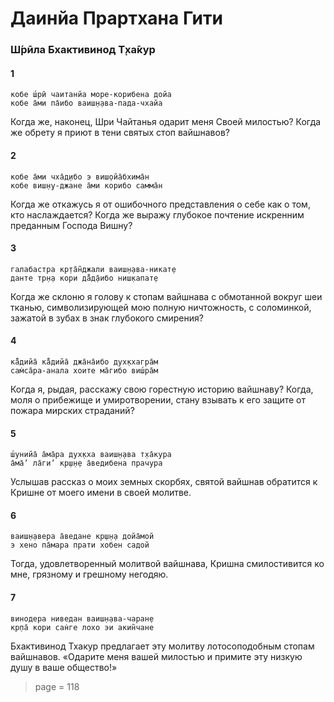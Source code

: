 # Даинйа Прартхана Гити

### Ш́рӣла Бхактивинод Т̣ха̄кур

#### 1

    кобе ш́рӣ чаитанйа море-корибена дойа
    кобе а̄ми па̄ибо ваиш̣н̣ава-пада-чхайа

Когда же, наконец, Шри Чайтанья одарит меня Своей милостью? Когда же обрету я приют в тени святых стоп вайшнавов?

#### 2

    кобе а̄ми чха̄д̣ибо э виш̣ойа̄бхима̄н
    кобе виш̣н̣у-джане а̄ми корибо самма̄н

Когда же откажусь я от ошибочного представления о себе как о том, кто наслаждается? Когда же выражу глубокое почтение искренним преданным Господа Вишну?

#### 3

    галабастра кр̣та̄н̃джали ваиш̣н̣ава-никат̣е
    данте тр̣н̣а кори да̄̐д̣а̄ибо ниш̣капат̣е

Когда же склоню я голову к стопам вайшнава с обмотанной вокруг шеи тканью, символизирующей мою полную ничтожность, с соломинкой, зажатой в зубах в знак глубокого смирения?

#### 4

    ка̄̐дийа̄ ка̄̐дийа̄ джа̄на̄ибо дух̣кхагра̄м
    сам̇са̄ра-анала хоите ма̄гибо виш́ра̄м

Когда я, рыдая, расскажу свою горестную историю вайшнаву? Когда, моля о прибежище и умиротворении, стану взывать к его защите от пожара мирских страданий?

#### 5

    ш́унийа̄ а̄ма̄ра дух̣кха ваиш̣н̣ава т̣ха̄кура
    а̄ма̄’ ла̄ги’ кр̣ш̣н̣е а̄ведибена прачура

Услышав рассказ о моих земных скорбях, святой вайшнав обратится к Кришне от моего имени в своей молитве.

#### 6

    ваиш̣н̣авера а̄ведане кр̣ш̣н̣а дойа̄мой
    э хено па̄мара прати хобен садой

Тогда, удовлетворенный молитвой вайшнава, Кришна смилостивится ко мне, грязному и грешному негодяю.

#### 7

    винодера ниведан ваиш̣н̣ава-чаран̣е
    кр̣па̄ кори сан̇ге лохо эи акин̃чане

Бхактивинод Тхакур предлагает эту молитву лотосоподобным стопам вайшнавов. «Одарите меня вашей милостью и примите эту низкую душу в ваше общество!»


> page = 118